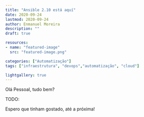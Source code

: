 ```yaml
---
title: "Ansible 2.10 está aquí"
date: 2020-09-24
lastmod: 2020-09-24
author: Enmanuel Moreira
description: ""
draft: true

resources:
- name: "featured-image"
  src: "featured-image.png"

categories: ["Automatização"]
tags: ["infraestrutura", "devops","automatização", "cloud"]

lightgallery: true
---
```


<!--more-->

Olá Pessoal, tudo bem?

TODO:

Espero que tinham gostado, até a próxima!
